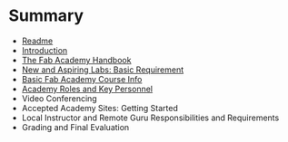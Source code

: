 # Summary

* [Readme](README.md)
* [Introduction](01_introduction.md)
* [The Fab Academy Handbook](the_fab_academy_handbook.md)
* [New and Aspiring Labs: Basic Requirement](new_and_aspiring_labs_basic_requirement.md)
* [Basic Fab Academy Course Info](basic_fab_academy_course_info.md)
* [Academy Roles and Key Personnel](academy_roles_and_key_personnel.md)
* Video Conferencing
* Accepted Academy Sites: Getting Started
* Local Instructor and Remote Guru Responsibilities and Requirements
* Grading and Final Evaluation

